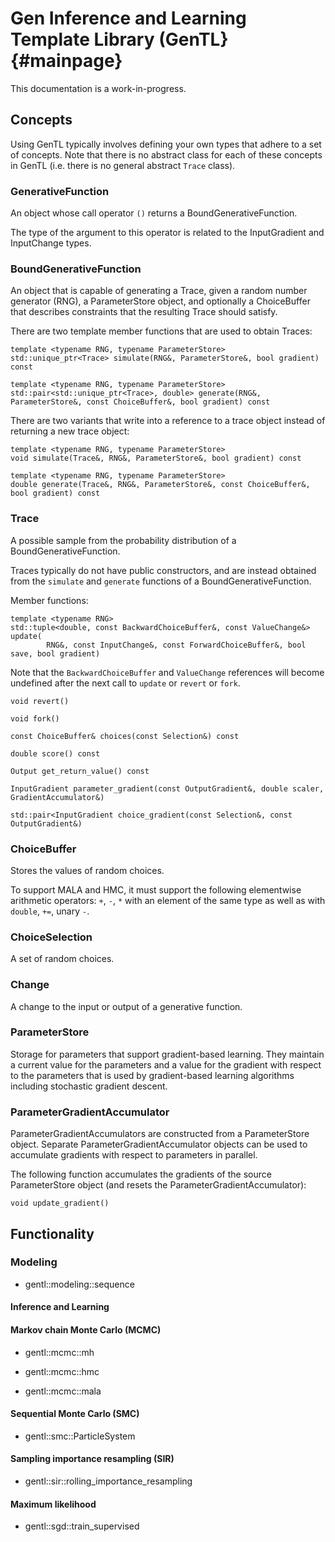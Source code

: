 # Gen Inference and Learning Template Library (GenTL}   {#mainpage}

This documentation is a work-in-progress.

## Concepts

Using GenTL typically involves defining your own types that adhere to a set of concepts.
Note that there is no abstract class for each of these concepts in GenTL (i.e. there is no general abstract `Trace` class).

### GenerativeFunction

An object whose call operator `()` returns a BoundGenerativeFunction.

The type of the argument to this operator is related to the InputGradient and InputChange types.

### BoundGenerativeFunction

An object that is capable of generating a Trace, given a random number generator (RNG), a ParameterStore object, and optionally a ChoiceBuffer that describes constraints that the resulting Trace should satisfy.

There are two template member functions that are used to obtain Traces:

```
template <typename RNG, typename ParameterStore>
std::unique_ptr<Trace> simulate(RNG&, ParameterStore&, bool gradient) const
```

```
template <typename RNG, typename ParameterStore>
std::pair<std::unique_ptr<Trace>, double> generate(RNG&, ParameterStore&, const ChoiceBuffer&, bool gradient) const
```

There are two variants that write into a reference to a trace object instead of returning a new trace object:

```
template <typename RNG, typename ParameterStore>
void simulate(Trace&, RNG&, ParameterStore&, bool gradient) const
```

```
template <typename RNG, typename ParameterStore>
double generate(Trace&, RNG&, ParameterStore&, const ChoiceBuffer&, bool gradient) const
```

### Trace

A possible sample from the probability distribution of a BoundGenerativeFunction.

Traces typically do not have public constructors, and are instead obtained from the `simulate` and `generate` functions of a BoundGenerativeFunction.

Member functions:

```
template <typename RNG>
std::tuple<double, const BackwardChoiceBuffer&, const ValueChange&> update(
        RNG&, const InputChange&, const ForwardChoiceBuffer&, bool save, bool gradient)
```

Note that the `BackwardChoiceBuffer` and `ValueChange` references will become undefined after the next call to `update` or `revert` or `fork`.

```
void revert()
```

```
void fork()
```

```
const ChoiceBuffer& choices(const Selection&) const
```

```
double score() const
```

```
Output get_return_value() const
```

```
InputGradient parameter_gradient(const OutputGradient&, double scaler, GradientAccumulator&)
```

```
std::pair<InputGradient choice_gradient(const Selection&, const OutputGradient&)
```

### ChoiceBuffer

Stores the values of random choices.

To support MALA and HMC, it must support the following elementwise arithmetic operators: `+`, `-`, `*` with an element of the same type as well as with `double`, `+=`, unary `-`.

### ChoiceSelection

A set of random choices.

### Change

A change to the input or output of a generative function.

### ParameterStore

Storage for parameters that support gradient-based learning.
They maintain a current value for the parameters and a value for the gradient with respect to the parameters that is used by gradient-based learning algorithms including stochastic gradient descent.

### ParameterGradientAccumulator

ParameterGradientAccumulators are constructed from a ParameterStore object.
Separate ParameterGradientAccumulator objects can be used to accumulate gradients with respect to parameters in parallel.

The following function accumulates the gradients of the source ParameterStore object (and resets the ParameterGradientAccumulator):
```
void update_gradient()
```

## Functionality

### Modeling

- gentl::modeling::sequence

#### Inference and Learning

#### Markov chain Monte Carlo (MCMC)

- gentl::mcmc::mh

- gentl::mcmc::hmc

- gentl::mcmc::mala

#### Sequential Monte Carlo (SMC)

- gentl::smc::ParticleSystem

#### Sampling importance resampling (SIR)

- gentl::sir::rolling_importance_resampling

#### Maximum likelihood

- gentl::sgd::train_supervised
